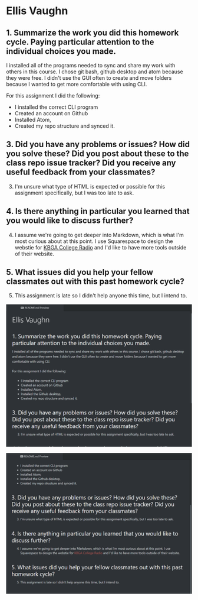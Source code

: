 # Ellis Vaughn
## 1. Summarize the work you did this homework cycle. Paying particular attention to the individual choices you made.
  I installed all of the programs needed to sync and share my work with others in this course. I chose git bash, github desktop and atom because they were free. I didn't use the GUI often to create and move folders because I wanted to get more comfortable with using CLI.

For this assignment I did the following:</p>
- I installed the correct CLI program
- Created an account on Github
- Installed Atom,
- Created my repo structure and synced it.

## 3. Did you have any problems or issues? How did you solve these? Did you post about these to the class repo issue tracker? Did you receive any useful feedback from your classmates?
3. I'm unsure what type of HTML is expected or possible for this assignment specifically, but I was too late to ask.

## 4. Is there anything in particular you learned that you would like to discuss further?
4. I assume we're going to get deeper into Markdown, which is what I'm most curious about at this point. I use Squarespace to design the webstie for [KBGA College Radio](kbga.org) and I'd like to have more tools outside of their website.

## 5. What issues did you help your fellow classmates out with this past homework cycle?

5. This assignment is late so I didn't help anyone this time, but I intend to.

![Markdown Screenshot](screenshot.png)

![Markdown Screenshot 2](screenshot2.png)
